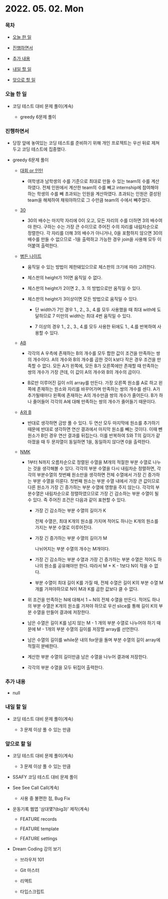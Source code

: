 # 2022. 05. 02. Mon

### 목차

- [오늘 한 일](#오늘-한-일)

- [진행하면서](#진행하면서)

- [추가 내용](#추가-내용)

- [내일 할 일](#내일-할-일)

- [앞으로 할 일](#앞으로-할-일)

### 오늘 한 일

- 코딩 테스트 대비 문제 풀이(계속)

  - greedy 6문제 풀이

### 진행하면서

- 당장 앞에 놓여있는 코딩 테스트를 준비하기 위해 개인 프로젝트는 우선 뒤로 제쳐두고 코딩 테스트에 집중했다.

- greedy 6문제 풀이

  - [대회 or 인턴](https://www.acmicpc.net/problem/2875)

    - 여학생과 남학생의 수를 기준으로 최대로 만들 수 있는 team의 수를 계산하였다. 전체 인원에서 계산한 team의 수를 빼고 internship에 참여해야 하는 학생의 수를 빼 초과되는 인원을 계산하였다. 초과되는 인원은 결성된 team을 해체하여 채워야하므로 그 수만큼 team의 수에서 빼주었다.

  - [30](https://www.acmicpc.net/problem/10610)

    - 30의 배수는 마지막 자리에 0이 오고, 모든 자리의 수를 더하면 3의 배수여야 한다. 구하는 수는 가장 큰 수이므로 주어진 수의 자리를 내림차순으로 정렬한다. 각 자리를 더해 3의 배수가 아니거나, 0을 포함하지 않으면 30의 배수를 만들 수 없으므로 -1을 출력하고 가능한 경우 join을 사용해 모두 이어붙여 출력한다.

  - [병든 나이트](https://www.acmicpc.net/problem/1783)

    - 움직일 수 있는 방법이 제한돼있으므로 체스판의 크기에 따라 고려한다.

    - 체스판의 height가 1이면 움직일 수 없다.

    - 체스판의 height가 2이면 2., 3. 의 방법으로만 움직일 수 있다.

    - 체스판의 height가 3이상이면 모든 방법으로 움직일 수 있다.

      - 단 width가 7인 경우 1., 2., 3., 4.를 모두 사용했을 때 최대 with에 도달하므로 7 미만의 width는 최대 4번 움직일 수 있다.

      - 7 이상의 경우 1., 2., 3., 4.를 모두 사용한 뒤에도 1., 4.를 반복하여 사용할 수 있다.

  - [AB](https://www.acmicpc.net/problem/12970)

    - 각각의 A 우측에 존재하는 B의 개수를 모두 합한 값이 조건을 만족하는 쌍의 개수이다. A의 개수와 B의 개수를 곱한 것이 k보다 작은 경우 조건을 만족할 수 없다. 모든 A가 왼쪽에, 모든 B가 오른쪽에만 존재할 때 만족하는 쌍의 개수가 가장 큰데, 이 값이 A의 개수와 B의 개수의 곱이다.

    - B로만 이루어진 길이 n의 array를 만든다. 가장 오른쪽 원소를 A로 하고 왼쪽에 존재하는 원소와 자리를 바꾸어가며 만족하는 쌍의 개수를 센다. A가 추가될때마다 왼쪽에 존재하는 A의 개수만큼 쌍의 개수가 줄어든다. B가 하나 줄어들어 각각의 A에 대해 만족하는 쌍의 개수가 줄어들기 때문이다.

  - [A와 B](https://www.acmicpc.net/problem/12904)

    - 반대로 생각하면 금방 풀 수 있다. 두 연산 모두 마지막에 원소를 추가하기 때문에 반대로 생각하면 연산 결과에서 마지막 원소를 빼는 것이다. 이때 뺀 원소가 B인 경우 연산 결과를 뒤집는다. 이를 반복하여 S와 T의 길이가 같아졌을 때 두 문자열이 동일하면 1을, 동일하지 않다면 0을 출력한다.

  - [NMK](https://www.acmicpc.net/problem/1201)

    - 1부터 N까지 오름차순으로 정렬된 수열을 M개의 적절한 부분 수열로 나누는 것을 생각해볼 수 있다. 각각의 부분 수열을 다시 내림차순 정렬하면, 각각의 부분수열의 첫번째 원소만을 생각하면 전체 수열에서 가장 긴 증가하는 부분 수열을 이룬다. 첫번째 원소는 부분 수열 내에서 가장 큰 값이므로 다른 원소가 가장 긴 증가하는 부분 수열에 영향을 주지 않는다. 각각의 부분수열은 내림차순으로 정렬하였으므로 가장 긴 감소하는 부분 수열이 될 수 있다. 즉 주어진 조건은 다음과 같이 표현할 수 있다.

      - 가장 긴 감소하는 부분 수열의 길이가 K

        전체 수열은, 최대 K개의 원소를 가지며 적어도 하나는 K개의 원소를 가지는 부분 수열로 이루어진다.

      - 가장 긴 증가하는 부분 수열의 길이가 M

        나뉘어지는 부분 수열의 개수는 M개이다.

      - 가장 긴 감소하는 부분 수열과 가장 긴 증가하는 부분 수열은 적어도 하나의 원소를 공유해야만 한다. 따라서 M + K - 1보다 N이 작을 수 없다.

      - 부분 수열이 최대 길이 K를 가질 때, 전체 수열은 길이 K의 부분 수열 M개를 가져야하므로 N이 M과 K를 곱한 값보다 클 수 없다.

    - 위 조건을 만족하는 N에 대해서 1 ~ N의 전체 수열을 만든다. 적어도 하나의 부분 수열은 K개의 원소를 가져야 하므로 우선 slice를 통해 길이 K의 부분 수열을 만들어 결과에 저장한다.

    - 남은 수열은 길이 K를 넘지 않는 M - 1 개의 부분 수열로 나누어야 하기 때문에 M - 1개의 부분 수열의 길이를 저장할 array를 선언한다.

    - 남은 수열의 길이를 while문 내의 for문을 돌며 부분 수열의 길이 array에 적절히 분배한다.

    - 계산한 부분 수열의 길이만큼 남은 수열을 나누어 결과에 저장한다.

    - 각각의 부분 수열을 모두 뒤집어 출력한다.

### 추가 내용

- null

### 내일 할 일

- 코딩 테스트 대비 문제 풀이(계속)

  - 3 문제 이상 풀 수 있는 만큼

### 앞으로 할 일

- 코딩 테스트 대비 문제 풀이(계속)

  - 3 문제 이상 풀 수 있는 만큼

- SSAFY 코딩 테스트 대비 문제 풀이

- See See Call Call(계속)

  - 사용 중 불편한 점, Bug Fix

- 운동기록 웹앱 '삼대몇?(big3)' 제작(계속)

  - FEATURE records

  - FEATURE template

  - FEATURE settings

- Dream Coding 강의 보기

  - 브라우저 101

  - Git 마스터

  - 리액트

  - 타입스크립트

<br><br>
